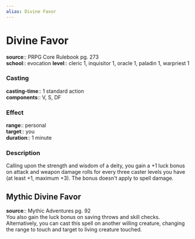 ```yaml
---
alias: Divine Favor
---
```


# Divine Favor 

**source**:: PRPG Core Rulebook pg. 273  
**school**:: evocation
**level**:: cleric 1, inquisitor 1, oracle 1, paladin 1, warpriest 1

### Casting 

**casting-time**:: 1 standard action  
**components**:: V, S, DF

### Effect 

**range**:: personal  
**target**:: you  
**duration**:: 1 minute

### Description 

Calling upon the strength and wisdom of a deity, you gain a +1 luck bonus on attack and weapon damage rolls for every three caster levels you have (at least +1, maximum +3). The bonus doesn't apply to spell damage.

## Mythic Divine Favor 

**source**:: Mythic Adventures pg. 92  
You also gain the luck bonus on saving throws and skill checks. Alternatively, you can cast this spell on another willing creature, changing the range to touch and target to living creature touched.
